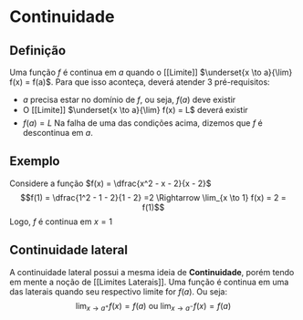 # Continuidade
## Definição
Uma função $f$ é continua em $a$ quando o [[Limite]] $\underset{x \to a}{\lim} f(x) = f(a)$. Para que isso aconteça, deverá atender 3 pré-requisitos:
- $a$ precisa estar no domínio de $f$, ou seja, $f(a)$ deve existir
- O [[Limite]] $\underset{x \to a}{\lim} f(x) = L$ deverá existir
- $f(a) = L$
Na falha de uma das condições acima, dizemos que $f$ é descontinua em $a$.

## Exemplo
Considere a função $f(x) = \dfrac{x^2 - x - 2}{x - 2}$
$$f(1) = \dfrac{1^2 - 1 - 2}{1 - 2} =2 \Rightarrow \lim_{x \to 1} f(x) = 2 = f(1)$$
Logo, $f$ é continua em $x = 1$

## Continuidade lateral
A continuidade lateral possui a mesma ideia de **Continuidade**, porém tendo em mente a noção de [[Limites Laterais]]. Uma função é continua em uma das laterais quando seu respectivo limite for $f(a)$. Ou seja:
$$\lim_{x \to a^+} f(x) = f(a) \mbox{ ou } \lim_{x \to a^-} f(x) = f(a)$$